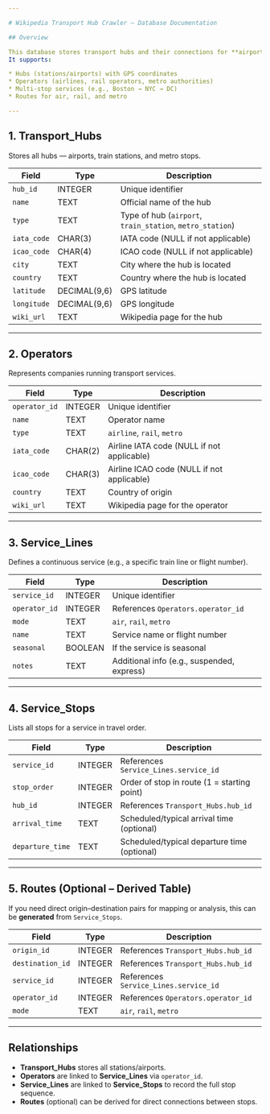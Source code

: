 ```yaml
---

# Wikipedia Transport Hub Crawler – Database Documentation

## Overview

This database stores transport hubs and their connections for **airports** and **train stations** (including metro, regional, and high-speed rail).
It supports:

* Hubs (stations/airports) with GPS coordinates
* Operators (airlines, rail operators, metro authorities)
* Multi-stop services (e.g., Boston → NYC → DC)
* Routes for air, rail, and metro

---
```


## **1. Transport\_Hubs**

Stores all hubs — airports, train stations, and metro stops.

| Field       | Type         | Description                                               |
| ----------- | ------------ | --------------------------------------------------------- |
| `hub_id`    | INTEGER      | Unique identifier                                         |
| `name`      | TEXT         | Official name of the hub                                  |
| `type`      | TEXT         | Type of hub (`airport`, `train_station`, `metro_station`) |
| `iata_code` | CHAR(3)      | IATA code (NULL if not applicable)                        |
| `icao_code` | CHAR(4)      | ICAO code (NULL if not applicable)                        |
| `city`      | TEXT         | City where the hub is located                             |
| `country`   | TEXT         | Country where the hub is located                          |
| `latitude`  | DECIMAL(9,6) | GPS latitude                                              |
| `longitude` | DECIMAL(9,6) | GPS longitude                                             |
| `wiki_url`  | TEXT         | Wikipedia page for the hub                                |

---

## **2. Operators**

Represents companies running transport services.

| Field         | Type    | Description                                |
| ------------- | ------- | ------------------------------------------ |
| `operator_id` | INTEGER | Unique identifier                          |
| `name`        | TEXT    | Operator name                              |
| `type`        | TEXT    | `airline`, `rail`, `metro`                 |
| `iata_code`   | CHAR(2) | Airline IATA code (NULL if not applicable) |
| `icao_code`   | CHAR(3) | Airline ICAO code (NULL if not applicable) |
| `country`     | TEXT    | Country of origin                          |
| `wiki_url`    | TEXT    | Wikipedia page for the operator            |

---

## **3. Service\_Lines**

Defines a continuous service (e.g., a specific train line or flight number).

| Field         | Type    | Description                                |
| ------------- | ------- | ------------------------------------------ |
| `service_id`  | INTEGER | Unique identifier                          |
| `operator_id` | INTEGER | References `Operators.operator_id`         |
| `mode`        | TEXT    | `air`, `rail`, `metro`                     |
| `name`        | TEXT    | Service name or flight number              |
| `seasonal`    | BOOLEAN | If the service is seasonal                 |
| `notes`       | TEXT    | Additional info (e.g., suspended, express) |

---

## **4. Service\_Stops**

Lists all stops for a service in travel order.

| Field            | Type    | Description                                 |
| ---------------- | ------- | ------------------------------------------- |
| `service_id`     | INTEGER | References `Service_Lines.service_id`       |
| `stop_order`     | INTEGER | Order of stop in route (1 = starting point) |
| `hub_id`         | INTEGER | References `Transport_Hubs.hub_id`          |
| `arrival_time`   | TEXT    | Scheduled/typical arrival time (optional)   |
| `departure_time` | TEXT    | Scheduled/typical departure time (optional) |

---

## **5. Routes (Optional – Derived Table)**

If you need direct origin–destination pairs for mapping or analysis, this can be **generated** from `Service_Stops`.

| Field            | Type    | Description                           |
| ---------------- | ------- | ------------------------------------- |
| `origin_id`      | INTEGER | References `Transport_Hubs.hub_id`    |
| `destination_id` | INTEGER | References `Transport_Hubs.hub_id`    |
| `service_id`     | INTEGER | References `Service_Lines.service_id` |
| `operator_id`    | INTEGER | References `Operators.operator_id`    |
| `mode`           | TEXT    | `air`, `rail`, `metro`                |

---

## Relationships

* **Transport\_Hubs** stores all stations/airports.
* **Operators** are linked to **Service\_Lines** via `operator_id`.
* **Service\_Lines** are linked to **Service\_Stops** to record the full stop sequence.
* **Routes** (optional) can be derived for direct connections between stops.
